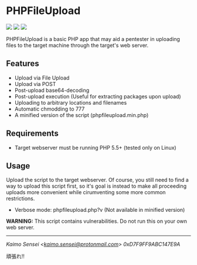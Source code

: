 PHPFileUpload
=======
![](https://img.shields.io/badge/build-passing-brightgreen) ![](https://img.shields.io/badge/license-GPL%203-blue) ![](https://img.shields.io/badge/phpfileupload-v1.0-blue)

PHPFileUpload is a basic PHP app that may aid a pentester in uploading files to the target machine through the target's web server.

## Features
- Upload via File Upload
- Upload via POST
- Post-upload base64-decoding
- Post-upload execution (Useful for extracting packages upon upload)
- Uploading to arbitrary locations and filenames
- Automatic chmodding to 777
- A minified version of the script (phpfileupload.min.php)

## Requirements
- Target webserver must be running PHP 5.5+ (tested only on Linux)

## Usage
Upload the script to the target webserver.
Of course, you still need to find a way to upload this script first, so it's goal is instead to make all proceeding uploads more convenient while cirumventing some more common restrictions.
- Verbose mode: phpfileupload.php?v (Not available in minified version)

**WARNING:** This script contains vulnerabilities. Do not run this on your own web server.

-----

*Kaimo Sensei &lt;kaimo.sensei@protonmail.com&gt; 0xD7F9FF9ABC147E9A*

頑張れ!!
